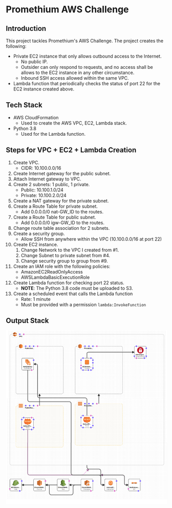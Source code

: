 # Promethium AWS Challenge

## Introduction

This project tackles Promethium's AWS Challenge. The project creates the following:
* Private EC2 instance that only allows outbound access to the Internet.
    * No public IP.
    * Outsider can only respond to requests, and no access shall be allows to the EC2 instance in any other circumstance.
    * Inbound SSH access allowed within the same VPC.
* Lambda function that periodically checks the status of port 22 for the EC2 instance created above.


## Tech Stack

* AWS CloudFormation
    * Used to create the AWS VPC, EC2, Lambda stack.
* Python 3.8
    * Used for the Lambda function.


## Steps for VPC + EC2 + Lambda Creation

1. Create VPC.
    * CIDR: 10.100.0.0/16
1. Create Internet gateway for the public subnet.
1. Attach Internet gateway to VPC.
1. Create 2 subnets: 1 public, 1 private.
    * Public: 10.100.1.0/24
    * Private: 10.100.2.0/24
1. Create a NAT gateway for the private subnet.
1. Create a Route Table for private subnet.
    * Add 0.0.0.0/0 nat-GW_ID to the routes.
1. Create a Route Table for public subnet.
    * Add 0.0.0.0/0 igw-GW_ID to the routes.
1. Change route table association for 2 subnets.
1. Create a security group.
    * Allow SSH from anywhere within the VPC (10.100.0.0/16 at port 22)
1. Create EC2 instance.
    1. Change Network to the VPC I created from #1.
    1. Change Subnet to private subnet from #4.
    1. Change security group to group from #9.
1. Create an IAM role with the following policies:
    * AmazonEC2ReadOnlyAccess
    * AWSLambdaBasicExecutionRole
1. Create Lambda function for checking port 22 status.
    * **NOTE**: The Python 3.8 code must be uploaded to S3.
1. Create a scheduled event that calls the Lambda function
    * Rate: 1 minute
    * Must be provided with a permission `lambda:InvokeFunction`


## Output Stack

![Image of output stack](https://github.com/dkkim6200/promethium-aws-challenge/raw/master/template_visualization.png)
